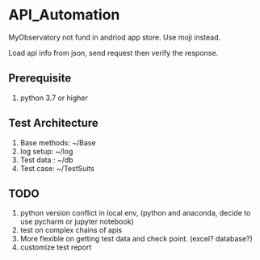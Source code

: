 # API_Automation



MyObservatory not fund in andriod app store. Use moji instead.

Load api info from json, send request then verify the response.



## Prerequisite

1. python 3.7 or higher



## Test Architecture

1. Base methods: ~/Base
2. log setup: ~/log
3. Test data : ~/db
4. Test case: ~/TestSuits





## TODO

1. python version conflict in local env, (python and anaconda, decide to use pycharm or jupyter notebook)
2. test on complex chains of apis
3. More flexible on getting test data and check point. (excel? database?)
4. customize test report

